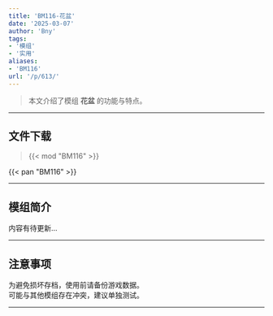 ```yaml
---
title: 'BM116-花盆'
date: '2025-03-07'
author: 'Bny'
tags:
- '模组'
- '实用'
aliases:
- 'BM116'
url: '/p/613/'
---
```


> 本文介绍了模组 **花盆** 的功能与特点。

---

## 文件下载  

> {{< mod "BM116" >}}  

{{< pan "BM116" >}}  

---

## 模组简介

>  
内容有待更新...  

---

## 注意事项

>  
为避免损坏存档，使用前请备份游戏数据。  
可能与其他模组存在冲突，建议单独测试。  

---

